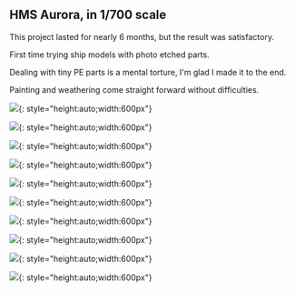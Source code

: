 ## HMS Aurora, in 1/700 scale

This project lasted for nearly 6 months, but the result was satisfactory.

First time trying ship models with photo etched parts.

Dealing with tiny PE parts is a mental torture, I'm glad I made it to the end.

Painting and weathering come straight forward without difficulties.

![](./img/aurora1.jpg){: style="height:auto;width:600px"}

![](./img/aurora2.jpg){: style="height:auto;width:600px"}

![](./img/aurora3.jpg){: style="height:auto;width:600px"}

![](./img/aurora4.jpg){: style="height:auto;width:600px"}

![](./img/aurora5.jpg){: style="height:auto;width:600px"}

![](./img/aurora6.jpg){: style="height:auto;width:600px"}

![](./img/aurora7.jpg){: style="height:auto;width:600px"}

![](./img/aurora8.jpg){: style="height:auto;width:600px"}

![](./img/aurora9.jpg){: style="height:auto;width:600px"}

![](./img/aurora10.jpg){: style="height:auto;width:600px"}
